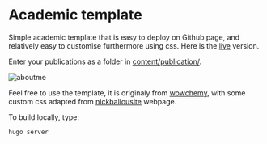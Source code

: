 # Academic template

Simple academic template that is easy to deploy on Github page, and relatively
easy to customise furthermore using css. Here is the [live](https://florenceyuelin.github.io/) version.

Enter your publications as a folder in [content/publication/](content/publication/).

![aboutme](https://florenceyuelin.github.io/)

Feel free to use the template, it is originaly
from [wowchemy](https://wowchemy.com/), with some custom css
adapted from [nickballousite](https://github.com/nballou) webpage.

To build locally, type:

```
hugo server
```
